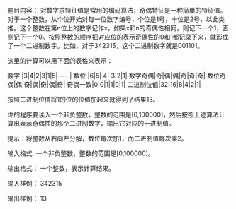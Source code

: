 题目内容：
对数字求特征值是常用的编码算法，奇偶特征是一种简单的特征值。对于一个整数，从个位开始对每一位数字编号，个位是1号，十位是2号，以此类推。这个整数在第n位上的数字记作x，如果x和n的奇偶性相同，则记下一个1，否则记下一个0。按照整数的顺序把对应位的表示奇偶性的0和1都记录下来，就形成了一个二进制数字。比如，对于342315，这个二进制数字就是001101。

这里的计算可以用下面的表格来表示：

数字     |3|4|2|3|1|5|
---     |
数位    |6|5| 4| 3|2|1|
数字奇偶|奇|偶|偶|奇|奇|奇|
数位奇偶|偶|奇|偶|奇|偶|奇|
奇偶一致|0|0|1|1|0|1|
二进制位值|32|16|8|4|2|1|

按照二进制位值将1的位的位值加起来就得到了结果13。

你的程序要读入一个非负整数，整数的范围是[0,100000]，然后按照上述算法计算出表示奇偶性的那个二进制数字，输出它对应的十进制值。

提示：将整数从右向左分解，数位每次加1，而二进制值每次乘2。

输入格式:
一个非负整数，整数的范围是[0,100000]。

输出格式：
一个整数，表示计算结果。

输入样例：
342315

输出样例：
13